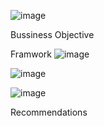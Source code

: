 ![image](https://github.com/user-attachments/assets/56b08150-1b92-4d5a-aecc-deb2011c78a6)


Bussiness Objective

Framwork 
 ![image](https://github.com/user-attachments/assets/85558c09-ad8c-45f5-ad61-f8d227945295)

![image](https://github.com/user-attachments/assets/f14dca90-5a96-46e5-aa80-f7c0e29e5760)

![image](https://github.com/user-attachments/assets/81f2bbe6-f300-41b2-8410-8f2ff5f94683)

Recommendations
